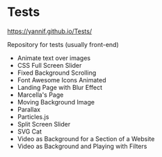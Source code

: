 # Tests 
https://yannif.github.io/Tests/

Repository for tests (usually front-end)
- Animate text over images
- CSS Full Screen Slider
- Fixed Background Scrolling
- Font Awesome Icons Animated
- Landing Page with Blur Effect
- Marcella's Page
- Moving Background Image
- Parallax
- Particles.js
- Split Screen Slider
- SVG Cat
- Video as Background for a Section of a Website
- Video as Background and Playing with Filters
